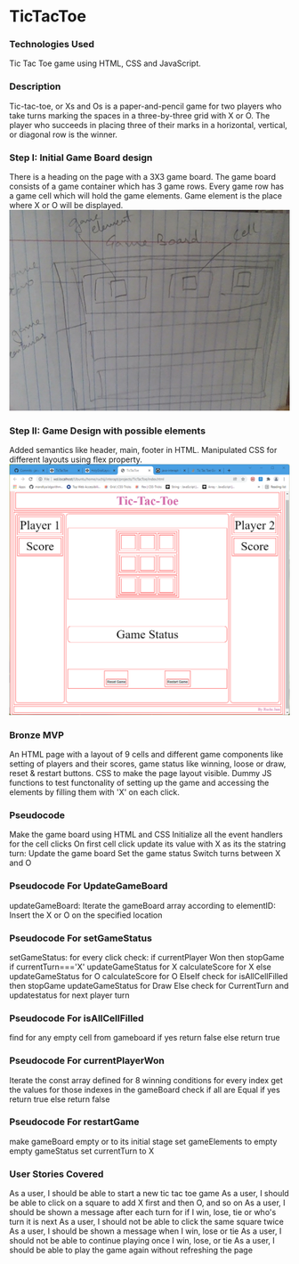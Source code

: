 # TicTacToe

### Technologies Used
Tic Tac Toe game using HTML, CSS and JavaScript.

### Description
Tic-tac-toe, or Xs and Os is a paper-and-pencil game for two players who take turns marking the spaces in a three-by-three grid with X or O. The player who succeeds in placing three of their marks in a horizontal, vertical, or diagonal row is the winner.

### Step I: Initial Game Board design
There is a heading on the page with a 3X3 game board.
The game board consists of a game container which has 3 game rows. Every game row has a game cell which will hold the game elements. Game element is the place where X or O will be displayed.
![Intial Game Board Design](/docs/initialgameboarddesign.png)

### Step II: Game Design with possible elements
Added semantics like header, main, footer in HTML. Manipulated CSS for different layouts using flex property.
![Game Page Layout](/docs/layout.png)

### Bronze MVP
 An HTML page with a layout of 9 cells and different game components like setting of players and their scores, game status like winning, loose or draw, reset & restart buttons.
 CSS to make the page layout visible.
 Dummy JS functions to test functonality of setting up the game and accessing the elements by filling them with 'X' on each click.

 ### Pseudocode
 Make the game board using HTML and CSS
 Initialize all the event handlers for the cell clicks
 On first cell click update its value with X as its the statring turn:
    Update the game board
    Set the game status
    Switch turns between X and O

  ### Pseudocode For UpdateGameBoard
  updateGameBoard:
    Iterate the gameBoard array according to elementID:
        Insert the X or O on the specified location

### Pseudocode For setGameStatus
  setGameStatus:
    for every click check:
        if currentPlayer Won
            then stopGame
                if currentTurn==='X'
                    updateGameStatus for X
                    calculateScore for X
                else
                    updateGameStatus for O
                    calculateScore for O
        ElseIf check for isAllCellFilled
                then stopGame
                updateGameStatus for Draw 
        Else
            check for CurrentTurn and updatestatus for next player turn

### Pseudocode For isAllCellFilled
  find for any empty cell from gameboard
  if yes return false
  else return true

  ### Pseudocode For currentPlayerWon
  Iterate the const array defined for 8 winning conditions
    for every index 
        get the values for those indexes in the gameBoard
        check if all are Equal
        if yes return true
        else return false


### Pseudocode For restartGame
  make gameBoard empty or to its initial stage
  set gameElements to empty
  empty gameStatus
  set currentTurn to X


### User Stories Covered
As a user, I should be able to start a new tic tac toe game
As a user, I should be able to click on a square to add X first and then O, and so on
As a user, I should be shown a message after each turn for if I win, lose, tie or who's turn it is next
As a user, I should not be able to click the same square twice
As a user, I should be shown a message when I win, lose or tie
As a user, I should not be able to continue playing once I win, lose, or tie
As a user, I should be able to play the game again without refreshing the page

  




 




